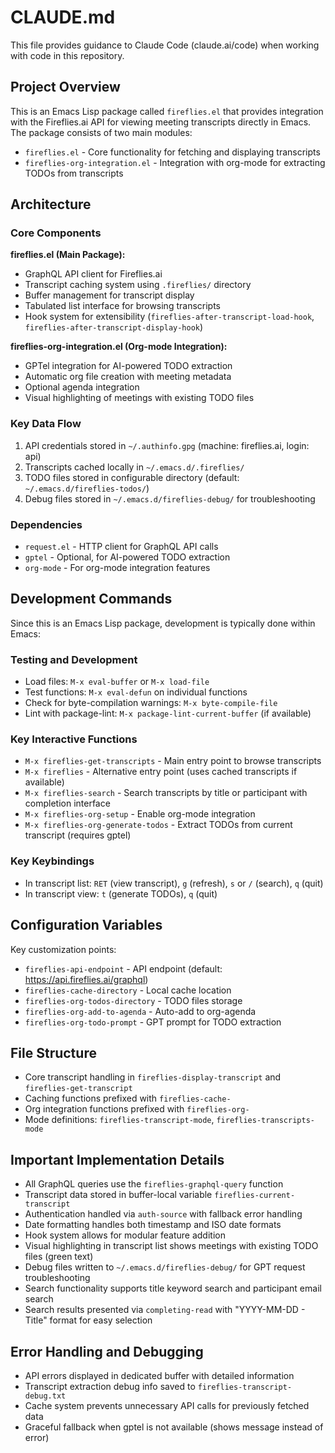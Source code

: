 # CLAUDE.md

This file provides guidance to Claude Code (claude.ai/code) when working with code in this repository.

## Project Overview

This is an Emacs Lisp package called `fireflies.el` that provides integration with the Fireflies.ai API for viewing meeting transcripts directly in Emacs. The package consists of two main modules:

- `fireflies.el` - Core functionality for fetching and displaying transcripts
- `fireflies-org-integration.el` - Integration with org-mode for extracting TODOs from transcripts

## Architecture

### Core Components

**fireflies.el (Main Package):**
- GraphQL API client for Fireflies.ai
- Transcript caching system using `.fireflies/` directory
- Buffer management for transcript display
- Tabulated list interface for browsing transcripts
- Hook system for extensibility (`fireflies-after-transcript-load-hook`, `fireflies-after-transcript-display-hook`)

**fireflies-org-integration.el (Org-mode Integration):**
- GPTel integration for AI-powered TODO extraction
- Automatic org file creation with meeting metadata
- Optional agenda integration
- Visual highlighting of meetings with existing TODO files

### Key Data Flow

1. API credentials stored in `~/.authinfo.gpg` (machine: fireflies.ai, login: api)
2. Transcripts cached locally in `~/.emacs.d/.fireflies/`
3. TODO files stored in configurable directory (default: `~/.emacs.d/fireflies-todos/`)
4. Debug files stored in `~/.emacs.d/fireflies-debug/` for troubleshooting

### Dependencies

- `request.el` - HTTP client for GraphQL API calls
- `gptel` - Optional, for AI-powered TODO extraction
- `org-mode` - For org-mode integration features

## Development Commands

Since this is an Emacs Lisp package, development is typically done within Emacs:

### Testing and Development
- Load files: `M-x eval-buffer` or `M-x load-file`
- Test functions: `M-x eval-defun` on individual functions
- Check for byte-compilation warnings: `M-x byte-compile-file`
- Lint with package-lint: `M-x package-lint-current-buffer` (if available)

### Key Interactive Functions
- `M-x fireflies-get-transcripts` - Main entry point to browse transcripts
- `M-x fireflies` - Alternative entry point (uses cached transcripts if available)
- `M-x fireflies-search` - Search transcripts by title or participant with completion interface
- `M-x fireflies-org-setup` - Enable org-mode integration
- `M-x fireflies-org-generate-todos` - Extract TODOs from current transcript (requires gptel)

### Key Keybindings
- In transcript list: `RET` (view transcript), `g` (refresh), `s` or `/` (search), `q` (quit)
- In transcript view: `t` (generate TODOs), `q` (quit)

## Configuration Variables

Key customization points:
- `fireflies-api-endpoint` - API endpoint (default: https://api.fireflies.ai/graphql)
- `fireflies-cache-directory` - Local cache location
- `fireflies-org-todos-directory` - TODO files storage
- `fireflies-org-add-to-agenda` - Auto-add to org-agenda
- `fireflies-org-todo-prompt` - GPT prompt for TODO extraction

## File Structure

- Core transcript handling in `fireflies-display-transcript` and `fireflies-get-transcript`
- Caching functions prefixed with `fireflies-cache-`
- Org integration functions prefixed with `fireflies-org-`
- Mode definitions: `fireflies-transcript-mode`, `fireflies-transcripts-mode`

## Important Implementation Details

- All GraphQL queries use the `fireflies-graphql-query` function
- Transcript data stored in buffer-local variable `fireflies-current-transcript`
- Authentication handled via `auth-source` with fallback error handling
- Date formatting handles both timestamp and ISO date formats
- Hook system allows for modular feature addition
- Visual highlighting in transcript list shows meetings with existing TODO files (green text)
- Debug files written to `~/.emacs.d/fireflies-debug/` for GPT request troubleshooting
- Search functionality supports title keyword search and participant email search
- Search results presented via `completing-read` with "YYYY-MM-DD - Title" format for easy selection

## Error Handling and Debugging

- API errors displayed in dedicated buffer with detailed information
- Transcript extraction debug info saved to `fireflies-transcript-debug.txt`
- Cache system prevents unnecessary API calls for previously fetched data
- Graceful fallback when gptel is not available (shows message instead of error)